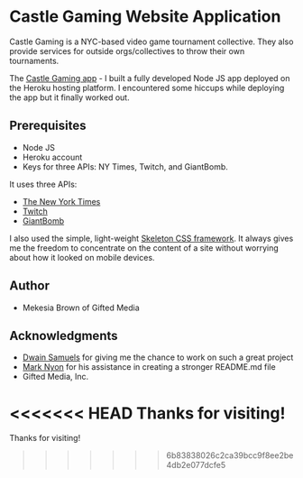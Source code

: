 # Castle Gaming Website Application

Castle Gaming is a NYC-based video game tournament collective. They also provide services for outside orgs/collectives to throw their own tournaments.

The [Castle Gaming app](http://www.castlegaming.net/) - I built a fully developed Node JS app deployed on the Heroku hosting platform. I encountered some hiccups while deploying the app but it finally worked out.


## Prerequisites
- Node JS 
- Heroku account
- Keys for three APIs: NY Times, Twitch, and GiantBomb.

It uses three APIs:
- [The New York Times](https://developer.nytimes.com/)
- [Twitch](https://dev.twitch.tv/)
- [GiantBomb](https://www.giantbomb.com/api/)

I also used the simple, light-weight [Skeleton CSS framework](http://getskeleton.com/). It always gives me the freedom to concentrate on the content of a site without worrying about how it looked on mobile devices.

## Author
- Mekesia Brown of Gifted Media

## Acknowledgments
- [Dwain Samuels](https://twitter.com/Stryker2000) for giving me the chance to work on such a great project
- [Mark Nyon](https://github.com/trystant) for his assistance in creating a stronger README.md file
- Gifted Media, Inc.


<<<<<<< HEAD
Thanks for visiting!
=======
Thanks for visiting!
>>>>>>> 6b83838026c2ca39bcc9f8ee2be4db2e077dcfe5
